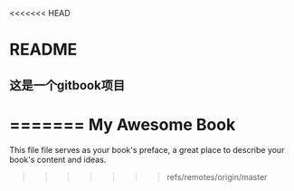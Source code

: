 <<<<<<< HEAD
# README

## 这是一个gitbook项目 
=======
My Awesome Book
=======

This file file serves as your book's preface, a great place to describe your book's content and ideas.
>>>>>>> refs/remotes/origin/master
